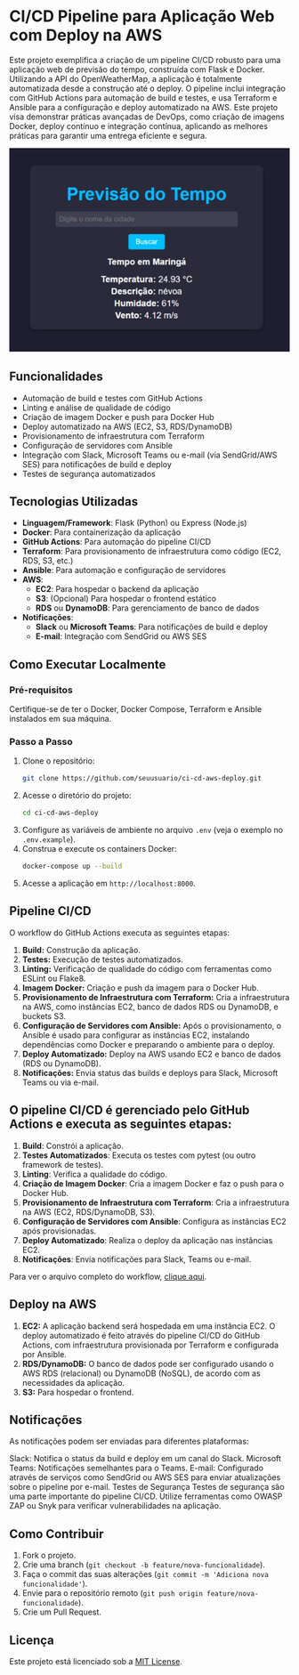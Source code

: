 # CI/CD Pipeline para Aplicação Web com Deploy na AWS

Este projeto exemplifica a criação de um pipeline CI/CD robusto para uma aplicação web de previsão do tempo, construída com Flask e Docker. Utilizando a API do OpenWeatherMap, a aplicação é totalmente automatizada desde a construção até o deploy. O pipeline inclui integração com GitHub Actions para automação de build e testes, e usa Terraform e Ansible para a configuração e deploy automatizado na AWS. Este projeto visa demonstrar práticas avançadas de DevOps, como criação de imagens Docker, deploy contínuo e integração contínua, aplicando as melhores práticas para garantir uma entrega eficiente e segura.

![imagem do projeto funcionando](images/previsao-tempo.png)


## Funcionalidades

- Automação de build e testes com GitHub Actions
- Linting e análise de qualidade de código
- Criação de imagem Docker e push para Docker Hub
- Deploy automatizado na AWS (EC2, S3, RDS/DynamoDB)
- Provisionamento de infraestrutura com Terraform
- Configuração de servidores com Ansible
- Integração com Slack, Microsoft Teams ou e-mail (via SendGrid/AWS SES) para notificações de build e deploy
- Testes de segurança automatizados

## Tecnologias Utilizadas

- **Linguagem/Framework**: Flask (Python) ou Express (Node.js)
- **Docker**: Para containerização da aplicação
- **GitHub Actions**: Para automação do pipeline CI/CD
- **Terraform**: Para provisionamento de infraestrutura como código (EC2, RDS, S3, etc.)
- **Ansible**: Para automação e configuração de servidores
- **AWS**:
  - **EC2**: Para hospedar o backend da aplicação
  - **S3**: (Opcional) Para hospedar o frontend estático
  - **RDS** ou **DynamoDB**: Para gerenciamento de banco de dados
- **Notificações**:
  - **Slack** ou **Microsoft Teams**: Para notificações de build e deploy
  - **E-mail**: Integração com SendGrid ou AWS SES

## Como Executar Localmente

### Pré-requisitos

Certifique-se de ter o Docker, Docker Compose, Terraform e Ansible instalados em sua máquina.

### Passo a Passo

1. Clone o repositório:
   ```bash
   git clone https://github.com/seuusuario/ci-cd-aws-deploy.git

2. Acesse o diretório do projeto:
    ```bash
    cd ci-cd-aws-deploy
    ```
3. Configure as variáveis de ambiente no arquivo `.env` (veja o exemplo no `.env.example`).
4. Construa e execute os containers Docker:
    ```bash
    docker-compose up --build
    ```
5. Acesse a aplicação em `http://localhost:8000`.

## Pipeline CI/CD
O workflow do GitHub Actions executa as seguintes etapas:
1. **Build:** Construção da aplicação.
2. **Testes:** Execução de testes automatizados.
3. **Linting:** Verificação de qualidade do código com ferramentas como ESLint ou Flake8.
4. **Imagem Docker:** Criação e push da imagem para o Docker Hub.
5. **Provisionamento de Infraestrutura com Terraform:** Cria a infraestrutura na AWS, como instâncias EC2, banco de dados RDS ou DynamoDB, e buckets S3.
6. **Configuração de Servidores com Ansible:** Após o provisionamento, o Ansible é usado para configurar as instâncias EC2, instalando dependências como Docker e preparando o ambiente para o deploy.
7. **Deploy Automatizado:** Deploy na AWS usando EC2 e banco de dados (RDS ou DynamoDB).
8. **Notificações:** Envia status das builds e deploys para Slack, Microsoft Teams ou via e-mail.

## O pipeline CI/CD é gerenciado pelo GitHub Actions e executa as seguintes etapas:

1. **Build**: Constrói a aplicação.
2. **Testes Automatizados**: Executa os testes com pytest (ou outro framework de testes).
3. **Linting**: Verifica a qualidade do código.
4. **Criação de Imagem Docker**: Cria a imagem Docker e faz o push para o Docker Hub.
5. **Provisionamento de Infraestrutura com Terraform**: Cria a infraestrutura na AWS (EC2, RDS/DynamoDB, S3).
6. **Configuração de Servidores com Ansible**: Configura as instâncias EC2 após provisionadas.
7. **Deploy Automatizado**: Realiza o deploy da aplicação nas instâncias EC2.
8. **Notificações**: Envia notificações para Slack, Teams ou e-mail.

Para ver o arquivo completo do workflow, [clique aqui](link-para-o-main.yml).


## Deploy na AWS
1. **EC2:** A aplicação backend será hospedada em uma instância EC2. O deploy automatizado é feito através do pipeline CI/CD do GitHub Actions, com infraestrutura provisionada por Terraform e configurada por Ansible.
2. **RDS/DynamoDB:** O banco de dados pode ser configurado usando o AWS RDS (relacional) ou DynamoDB (NoSQL), de acordo com as necessidades da aplicação.
3. **S3:** Para hospedar o frontend.

## Notificações
As notificações podem ser enviadas para diferentes plataformas:

Slack: Notifica o status da build e deploy em um canal do Slack.
Microsoft Teams: Notificações semelhantes para o Teams.
E-mail: Configurado através de serviços como SendGrid ou AWS SES para enviar atualizações sobre o pipeline por e-mail.
Testes de Segurança
Testes de segurança são uma parte importante do pipeline CI/CD. Utilize ferramentas como OWASP ZAP ou Snyk para verificar vulnerabilidades na aplicação.

## Como Contribuir
1. Fork o projeto.
2. Crie uma branch (`git checkout -b feature/nova-funcionalidade`).
3. Faça o commit das suas alterações (`git commit -m 'Adiciona nova funcionalidade'`).
4. Envie para o repositório remoto (`git push origin feature/nova-funcionalidade`).
5. Crie um Pull Request.

## Licença
Este projeto está licenciado sob a [MIT License](./LICENSE).

